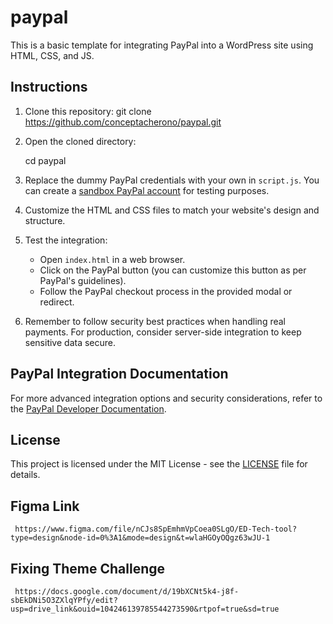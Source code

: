 # paypal

This is a basic template for integrating PayPal into a WordPress site using HTML, CSS, and JS.

## Instructions

1. Clone this repository:
    git clone https://github.com/conceptacherono/paypal.git


2. Open the cloned directory:

    cd paypal

3. Replace the dummy PayPal credentials with your own in `script.js`. You can create a [sandbox PayPal account](https://developer.paypal.com/developer/accounts/create) for testing purposes.

4. Customize the HTML and CSS files to match your website's design and structure.

5. Test the integration:

    - Open `index.html` in a web browser.
    - Click on the PayPal button (you can customize this button as per PayPal's guidelines).
    - Follow the PayPal checkout process in the provided modal or redirect.

6. Remember to follow security best practices when handling real payments. For production, consider server-side integration to keep sensitive data secure.

## PayPal Integration Documentation

For more advanced integration options and security considerations, refer to the [PayPal Developer Documentation](https://developer.paypal.com/docs).

## License

This project is licensed under the MIT License - see the [LICENSE](LICENSE) file for details.

## Figma Link
     https://www.figma.com/file/nCJs8SpEmhmVpCoea0SLgO/ED-Tech-tool?type=design&node-id=0%3A1&mode=design&t=wlaHGOyOQgz63wJU-1

## Fixing Theme Challenge
     https://docs.google.com/document/d/19bXCNt5k4-j8f-sbEkDNi5O3ZXlqYPfy/edit?usp=drive_link&ouid=104246139785544273590&rtpof=true&sd=true

